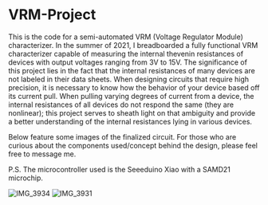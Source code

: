 # VRM-Project
This is the code for a semi-automated VRM (Voltage Regulator Module) characterizer. In the summer of 2021, I breadboarded a fully functional VRM characterizer capable of measuring the internal thevenin resistances of devices with output voltages ranging from 3V to 15V. The significance of this project lies in the fact that the internal resistances of many devices are not labeled in their data sheets. When designing circuits that require high precision, it is necessary to know how the behavior of your device based off its current pull. When pulling varying degrees of current from a device, the internal resistances of all devices do not respond the same (they are nonlinear); this project serves to sheath light on that ambiguity and provide a better understanding of the internal resistances lying in various devices. 

Below feature some images of the finalized circuit. For those who are curious about the components used/concept behind the design, please feel free to message me. 

P.S. The microcontroller used is the Seeeduino Xiao with a SAMD21 microchip.

![IMG_3934](https://user-images.githubusercontent.com/91425318/136706592-d1a9e353-4a54-4534-9d10-da412839c5d5.jpg)
![IMG_3931](https://user-images.githubusercontent.com/91425318/136706596-2588a546-709a-4d72-aca5-e4202352087d.jpg)
